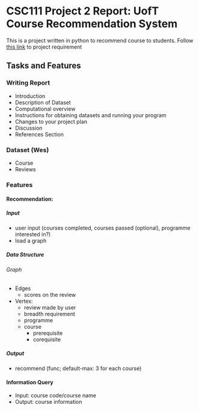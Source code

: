 # CSC111 Project 2 Report: UofT Course Recommendation System

This is a project written in python to recommend course to students.
Follow [this link](https://www.teach.cs.toronto.edu/~csc111h/winter/assignments/project2/phase2/) to project requirement


## Tasks and Features

### Writing Report
- Introduction
- Description of Dataset
- Computational overview
- Instructions for obtaining datasets and running your program
- Changes to your project plan
- Discussion
- References Section
### Dataset (Wes)
- Course
- Reviews
### Features
#### Recommendation:
##### Input
- user input (courses completed, courses passed (optional), programme interested in?)
- load a graph
##### Data Structure
###### Graph
- Edges
  - scores on the review
- Vertex:
  - review made by user
  - breadth requirement
  - programme
  - course
    - prerequisite
    - corequisite
##### Output
- recommend (func; default-max: 3 for each course)

#### Information Query
- Input: course code/course name
- Output: course information
